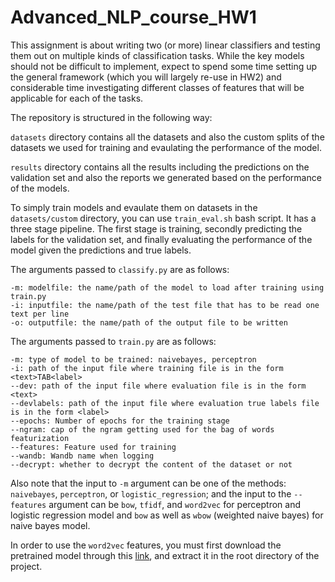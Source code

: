 # Advanced_NLP_course_HW1
This assignment is about writing two (or more) linear classifiers and testing them out on multiple kinds of classification tasks. While the key models should not be difficult to implement, expect to spend some time setting up the general framework (which you will largely re-use in HW2) and considerable time investigating different classes of features that will be applicable for each of the tasks.



The repository is structured in the following way: 

`datasets` directory contains all the datasets and also the custom splits of the datasets we used for training and evaulating the performance of the model. 


`results` directory contains all the results including the predictions on the validation set and also the reports we generated based on the performance of the models.

To simply train models and evaulate them on datasets in the `datasets/custom` directory, you can use `train_eval.sh` bash script. It has a three stage pipeline. The first stage is training, secondly predicting the labels for the validation set, and finally evaluating the performance of the model given the predictions and true labels. 

The arguments passed to `classify.py` are as follows:

    -m: modelfile: the name/path of the model to load after training using train.py
    -i: inputfile: the name/path of the test file that has to be read one text per line
    -o: outputfile: the name/path of the output file to be written



The arguments passed to `train.py` are as follows:

    -m: type of model to be trained: naivebayes, perceptron
    -i: path of the input file where training file is in the form <text>TAB<label>
    --dev: path of the input file where evaluation file is in the form <text>
    --devlabels: path of the input file where evaluation true labels file is in the form <label>
    --epochs: Number of epochs for the training stage
    --ngram: cap of the ngram getting used for the bag of words featurization 
    --features: Feature used for training
    --wandb: Wandb name when logging
    --decrypt: whether to decrypt the content of the dataset or not


Also note that the input to `-m` argument can be one of the methods: `naivebayes`, `perceptron`, or `logistic_regression`; and the input to the `--features` argument can be `bow`, `tfidf`, and `word2vec` for perceptron and logistic regression model and `bow` as well as `wbow` (weighted naive bayes) for naive bayes model.


In order to use the `word2vec` features, you must first download the pretrained model through this [link](https://drive.google.com/file/d/0B7XkCwpI5KDYNlNUTTlSS21pQmM/edit?resourcekey=0-wjGZdNAUop6WykTtMip30g), and extract it in the root directory of the project.